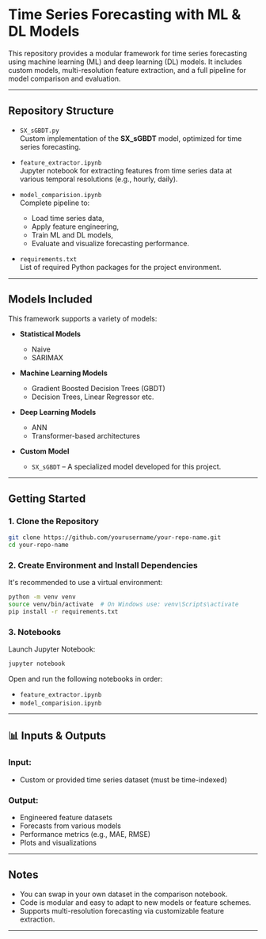 # Time Series Forecasting with ML & DL Models

This repository provides a modular framework for time series forecasting using machine learning (ML) and deep learning (DL) models. It includes custom models, multi-resolution feature extraction, and a full pipeline for model comparison and evaluation.

---

## Repository Structure

- `SX_sGBDT.py`  
  Custom implementation of the **SX_sGBDT** model, optimized for time series forecasting.

- `feature_extractor.ipynb`  
  Jupyter notebook for extracting features from time series data at various temporal resolutions (e.g., hourly, daily).

- `model_comparision.ipynb`  
  Complete pipeline to:
  - Load time series data,
  - Apply feature engineering,
  - Train ML and DL models,
  - Evaluate and visualize forecasting performance.

- `requirements.txt`  
  List of required Python packages for the project environment.

---

## Models Included

This framework supports a variety of models:
- **Statistical Models**
  - Naive
  - SARIMAX

- **Machine Learning Models**
  - Gradient Boosted Decision Trees (GBDT)
  - Decision Trees, Linear Regressor etc.

- **Deep Learning Models**
  - ANN
  - Transformer-based architectures

- **Custom Model**
  - `SX_sGBDT` – A specialized model developed for this project.

---

## Getting Started

### 1. Clone the Repository

```bash
git clone https://github.com/yourusername/your-repo-name.git
cd your-repo-name
```

### 2. Create Environment and Install Dependencies

It's recommended to use a virtual environment:

```bash
python -m venv venv
source venv/bin/activate  # On Windows use: venv\Scripts\activate
pip install -r requirements.txt
```

### 3. Notebooks

Launch Jupyter Notebook:

```bash
jupyter notebook
```

Open and run the following notebooks in order:
- `feature_extractor.ipynb`
- `model_comparision.ipynb`

---

## 📊 Inputs & Outputs

### Input:
- Custom or provided time series dataset (must be time-indexed)

### Output:
- Engineered feature datasets
- Forecasts from various models
- Performance metrics (e.g., MAE, RMSE)
- Plots and visualizations

---

## Notes

- You can swap in your own dataset in the comparison notebook.
- Code is modular and easy to adapt to new models or feature schemes.
- Supports multi-resolution forecasting via customizable feature extraction.

---

